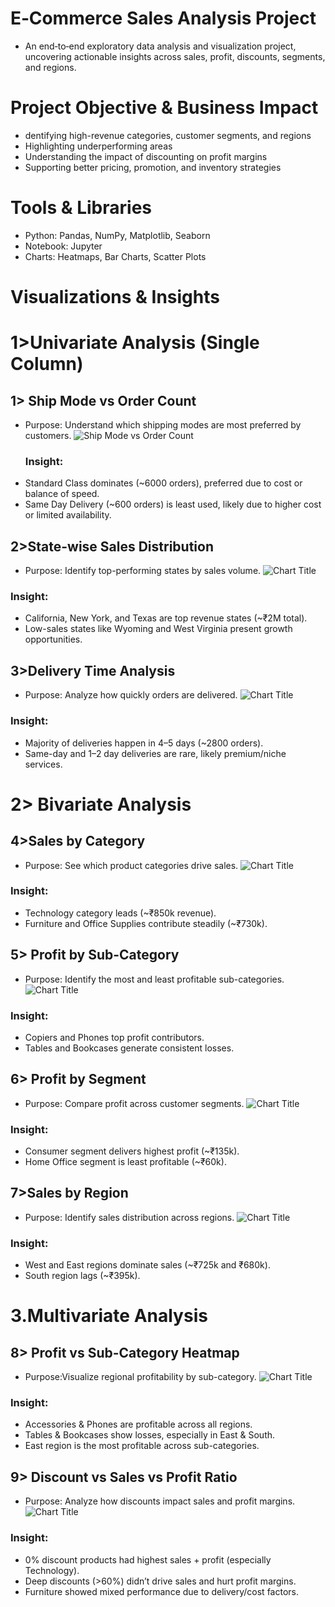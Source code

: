 # E‑Commerce Sales Analysis Project
- An end‑to‑end exploratory data analysis and visualization project, uncovering actionable insights across sales, profit, discounts, segments, and regions.

 # Project Objective & Business Impact
 - dentifying high-revenue categories, customer segments, and regions
 - Highlighting underperforming areas
 - Understanding the impact of discounting on profit margins
 - Supporting better pricing, promotion, and inventory strategies

# Tools & Libraries
- Python: Pandas, NumPy, Matplotlib, Seaborn
- Notebook: Jupyter
- Charts: Heatmaps, Bar Charts, Scatter Plots

# Visualizations & Insights

# 1>Univariate Analysis (Single Column)
  ## 1> Ship Mode vs Order Count
- Purpose: Understand which shipping modes are most preferred by customers.
  ![ Ship Mode vs Order Count](https://github.com/Anshpatel1825/ecommerce-sales-analysis/blob/main/Screenshot%202025-06-20%20125349.png?raw=true)
  ### Insight:
- Standard Class dominates (~6000 orders), preferred due to cost or balance of speed.
- Same Day Delivery (~600 orders) is least used, likely due to higher cost or limited availability.

## 2>State-wise Sales Distribution
- Purpose: Identify top-performing states by sales volume.
  ![Chart Title](https://github.com/Anshpatel1825/ecommerce-sales-analysis/blob/main/Screenshot%202025-06-20%20125409.png?raw=true)

### Insight:
- California, New York, and Texas are top revenue states (~₹2M total).
- Low-sales states like Wyoming and West Virginia present growth opportunities.

## 3>Delivery Time Analysis
- Purpose: Analyze how quickly orders are delivered.
  ![Chart Title](https://github.com/Anshpatel1825/ecommerce-sales-analysis/blob/main/Screenshot%202025-06-20%20125420.png?raw=true)

### Insight:
- Majority of deliveries happen in 4–5 days (~2800 orders).
- Same-day and 1–2 day deliveries are rare, likely premium/niche services.

# 2> Bivariate Analysis

## 4>Sales by Category
- Purpose: See which product categories drive sales.
  ![Chart Title](https://github.com/Anshpatel1825/ecommerce-sales-analysis/blob/main/Screenshot%202025-06-20%20125432.png?raw=true)

### Insight:
- Technology category leads (~₹850k revenue).
- Furniture and Office Supplies contribute steadily (~₹730k).

## 5> Profit by Sub-Category
- Purpose: Identify the most and least profitable sub-categories.
  ![Chart Title](https://github.com/Anshpatel1825/ecommerce-sales-analysis/blob/main/Screenshot%202025-06-20%20125442.png?raw=true)

### Insight:
- Copiers and Phones top profit contributors.
- Tables and Bookcases generate consistent losses.

## 6> Profit by Segment
- Purpose: Compare profit across customer segments.
  ![Chart Title](https://github.com/Anshpatel1825/ecommerce-sales-analysis/blob/main/Screenshot%202025-06-20%20125502.png?raw=true)

### Insight:
- Consumer segment delivers highest profit (~₹135k).
- Home Office segment is least profitable (~₹60k).


## 7>Sales by Region
- Purpose:  Identify sales distribution across regions.
  ![Chart Title](https://github.com/Anshpatel1825/ecommerce-sales-analysis/blob/main/Screenshot%202025-06-20%20125511.png?raw=true)

### Insight:
- West and East regions dominate sales (~₹725k and ₹680k).
- South region lags (~₹395k).

# 3.Multivariate Analysis
## 8> Profit vs Sub-Category Heatmap
- Purpose:Visualize regional profitability by sub-category.
  ![Chart Title](https://github.com/Anshpatel1825/ecommerce-sales-analysis/blob/main/Screenshot%202025-06-20%20125539.png?raw=true)

### Insight:
- Accessories & Phones are profitable across all regions.
- Tables & Bookcases show losses, especially in East & South.
- East region is the most profitable across sub-categories.

## 9> Discount vs Sales vs Profit Ratio
- Purpose: Analyze how discounts impact sales and profit margins.
  ![Chart Title](images/filename.png)

### Insight:
- 0% discount products had highest sales + profit (especially Technology).
- Deep discounts (>60%) didn’t drive sales and hurt profit margins.
- Furniture showed mixed performance due to delivery/cost factors.
  






